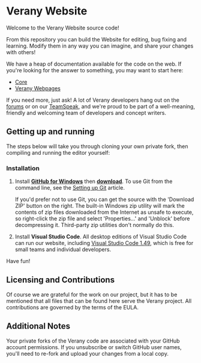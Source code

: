Verany Website
=============

Welcome to the Verany Website source code! 

From this repository you can build the Website for editing, bug fixing and learning. Modify them in any way you can imagine, and share your changes with others! 

We have a heap of documentation available for the code on the web. If you're looking for the answer to something, you may want to start here: 

* [Core](https://github.com/verany-network/core/discussions/12)
* [Verany Webpages](https://github.com/verany-network/website-frontend-light/discussions)

If you need more, just ask! A lot of Verany developers hang out on the [forums](https://forum.verany.net/) or on our [TeamSpeak](https://ts3server://ts.verany.net/), 
and we're proud to be part of a well-meaning, friendly and welcoming team of developers and concept writers. 


Getting up and running
----------------------

The steps below will take you through cloning your own private fork, then compiling and running the editor yourself:

### Installation

1. Install **[GitHub for Windows](https://windows.github.com/)** then **[download](x-github-client://openRepo/https://github.com/verany-network/website-frontend-light/)**. 
   To use Git from the command line, see the [Setting up Git](https://help.github.com/articles/set-up-git/) article.

   If you'd prefer not to use Git, you can get the source with the 'Download ZIP' button on the right. The built-in Windows zip utility will mark the contents of zip files 
   downloaded from the Internet as unsafe to execute, so right-click the zip file and select 'Properties...' and 'Unblock' before decompressing it. Third-party zip utilities don't normally do this.

2. Install **Visual Studio Code**. 
   All desktop editions of Visual Studio Code can run our website, including [Visual Studio Code 1.49](https://code.visualstudio.com/updates/v1_49), which is free for small teams and individual developers.

Have fun!


Licensing and Contributions
---------------------------

Of course we are grateful for the work on our project, but it has to be mentioned that all files that can be found here serve the Verany project.
All contributions are governed by the terms of the EULA.


Additional Notes
----------------

Your private forks of the Verany code are associated with your GitHub account permissions.
If you unsubscribe or switch GitHub user names, you'll need to re-fork and upload your changes from a local copy. 

